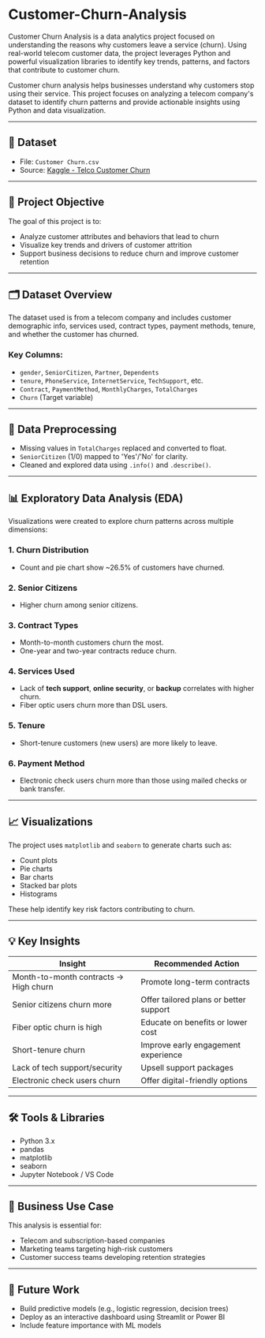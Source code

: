 # Customer-Churn-Analysis
Customer Churn Analysis is a data analytics project focused on understanding the reasons why customers leave a service (churn). Using real-world telecom customer data, the project leverages Python and powerful visualization libraries to identify key trends, patterns, and factors that contribute to customer churn.

Customer churn analysis helps businesses understand why customers stop using their service. This project focuses on analyzing a telecom company's dataset to identify churn patterns and provide actionable insights using Python and data visualization.

---
## 📁 Dataset

- File: `Customer Churn.csv`
- Source: [Kaggle - Telco Customer Churn](https://www.kaggle.com/blastchar/telco-customer-churn)

---

## 🧠 Project Objective

The goal of this project is to:
- Analyze customer attributes and behaviors that lead to churn
- Visualize key trends and drivers of customer attrition
- Support business decisions to reduce churn and improve customer retention

---

## 🗂️ Dataset Overview

The dataset used is from a telecom company and includes customer demographic info, services used, contract types, payment methods, tenure, and whether the customer has churned.

### Key Columns:
- `gender`, `SeniorCitizen`, `Partner`, `Dependents`
- `tenure`, `PhoneService`, `InternetService`, `TechSupport`, etc.
- `Contract`, `PaymentMethod`, `MonthlyCharges`, `TotalCharges`
- `Churn` (Target variable)

---

## 🧼 Data Preprocessing

- Missing values in `TotalCharges` replaced and converted to float.
- `SeniorCitizen` (1/0) mapped to 'Yes'/'No' for clarity.
- Cleaned and explored data using `.info()` and `.describe()`.

---

## 📊 Exploratory Data Analysis (EDA)

Visualizations were created to explore churn patterns across multiple dimensions:

### 1. Churn Distribution
- Count and pie chart show ~26.5% of customers have churned.

### 2. Senior Citizens
- Higher churn among senior citizens.

### 3. Contract Types
- Month-to-month customers churn the most.
- One-year and two-year contracts reduce churn.

### 4. Services Used
- Lack of **tech support**, **online security**, or **backup** correlates with higher churn.
- Fiber optic users churn more than DSL users.

### 5. Tenure
- Short-tenure customers (new users) are more likely to leave.

### 6. Payment Method
- Electronic check users churn more than those using mailed checks or bank transfer.

---

## 📈 Visualizations

The project uses `matplotlib` and `seaborn` to generate charts such as:
- Count plots
- Pie charts
- Bar charts
- Stacked bar plots
- Histograms

These help identify key risk factors contributing to churn.

---

## 💡 Key Insights

| Insight | Recommended Action |
|--------|---------------------|
| Month-to-month contracts → High churn | Promote long-term contracts |
| Senior citizens churn more | Offer tailored plans or better support |
| Fiber optic churn is high | Educate on benefits or lower cost |
| Short-tenure churn | Improve early engagement experience |
| Lack of tech support/security | Upsell support packages |
| Electronic check users churn | Offer digital-friendly options |

---

## 🛠️ Tools & Libraries

- Python 3.x
- pandas
- matplotlib
- seaborn
- Jupyter Notebook / VS Code

---

## 📌 Business Use Case

This analysis is essential for:
- Telecom and subscription-based companies
- Marketing teams targeting high-risk customers
- Customer success teams developing retention strategies

---

## 🚀 Future Work

- Build predictive models (e.g., logistic regression, decision trees)
- Deploy as an interactive dashboard using Streamlit or Power BI
- Include feature importance with ML models


